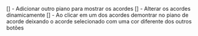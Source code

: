 [] - Adicionar outro piano para mostrar os acordes
[] - Alterar os acordes dinamicamente
[] - Ao clicar em um dos acordes demontrar no piano de acorde deixando o acorde selecionado com uma cor diferente dos outros botões

